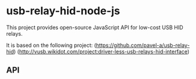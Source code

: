 usb-relay-hid-node-js
=============

This project provides open-source JavaScript API for low-cost USB HID relays.

It is based on the following project:
(https://github.com/pavel-a/usb-relay-hid)
(http://vusb.wikidot.com/project:driver-less-usb-relays-hid-interface)


API
-----------